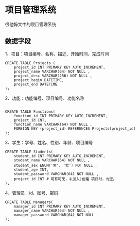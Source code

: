 # 项目管理系统

很他妈大牛的项目管理系统

## 数据字段

1、项目：项目编号、名称、描述、开始时间、完成时间
```mysql
CREATE TABLE Projects (
    project_id INT PRIMARY KEY AUTO_INCREMENT,
    project_name VARCHAR(64) NOT NULL ,
    project_desc VARCHAR(256) NOT NULL ,
    project_begin DATETIME,
    project_end DATETIME
);
```

2、功能：功能编号、项目编号、功能名称

```mysql

CREATE TABLE Functions(
    function_id INT PRIMARY KEY AUTO_INCREMENT,
    project_id INT,
    function_name VARCHAR(64) NOT NULL ,
    FOREIGN KEY (project_id) REFERENCES Projects(project_id)
);
```


3、学生：学号、姓名、性别、年龄、项目编号
```mysql
CREATE TABLE Students(
    student_id INT PRIMARY KEY AUTO_INCREMENT,
    student_name VARCHAR(64) NOT NULL ,
    student_sex ENUM('男', '女') NOT NULL ,
    student_age INT,
    student_password VARCHAR(64) NOT NULL ,
    project_id INT # 可有可无，未加入|创建 项目时，为空。
);
```


4、管理员：id、账号、密码
```mysql
CREATE TABLE Managers(
    manager_id INT PRIMARY KEY AUTO_INCREMENT,
    manager_name VARCHAR(64) NOT NULL ,
    manager_password VARCHAR(64) NOT NULL
);
```
